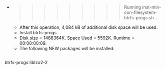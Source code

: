 * >>>>>>>>> Running inst-min-con-filesystem-btrfs-progs.sh ...
  * After this operation, 4,084 kB of additional disk space will be used.
  * Install btrfs-progs.
  * Disk size = 1488364K. Space Used = 5592K. Runtime = 00:00:00:09.
  * The following NEW packages will be installed:
  ```bash
btrfs-progs liblzo2-2
  ```
